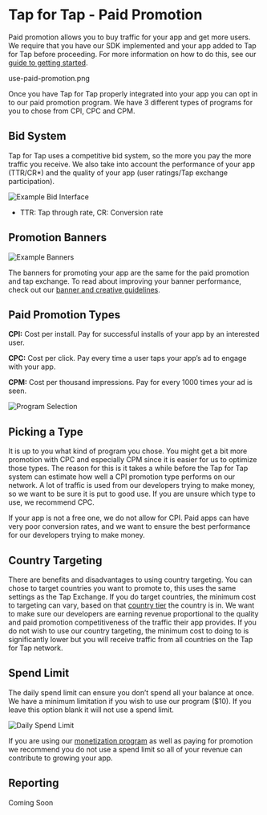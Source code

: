 # Tap for Tap - Paid Promotion

Paid promotion allows you to buy traffic for your app and get more users.  We require that you have our SDK implemented and your app added to Tap for Tap before proceeding.  For more information on how to do this, see our [guide to getting started](GettingStarted).

use-paid-promotion.png

Once you have Tap for Tap properly integrated into your app you can opt in to our paid promotion program. We have 3 different types of programs for you to chose from CPI, CPC and CPM.

## Bid System

Tap for Tap uses a competitive bid system, so the more you pay the more traffic you receive. We also take into account the performance of your app (TTR/CR*) and the quality of your app (user ratings/Tap exchange participation).

![Example Bid Interface](https://raw.github.com/tapfortap/Documentation/master/images/bid-example.png)

* TTR: Tap through rate, CR: Conversion rate

## Promotion Banners

![Example Banners](https://raw.github.com/tapfortap/Documentation/master/images/custom.png)

The banners for promoting your app are the same for the paid promotion and tap exchange.  To read about improving your banner performance, check out our [banner and creative guidelines](CreativeGuidelines).

## Paid Promotion Types

**CPI:** Cost per install. Pay for successful installs of your app by an interested user.

**CPC:** Cost per click. Pay every time a user taps your app’s ad to engage with your app.

**CPM:** Cost per thousand impressions. Pay for every 1000 times your ad is seen.

![Program Selection](https://raw.github.com/tapfortap/Documentation/master/images/paid-promotion-program.png)

## Picking a Type

It is up to you what kind of program you chose.  You might get a bit more promotion with CPC and especially CPM since it is easier for us to optimize those types. The reason for this is it takes a while before the Tap for Tap system can estimate how well a CPI promotion type performs on our network. A lot of traffic is used from our developers trying to make money, so we want to be sure it is put to good use. If you are unsure which type to use, we recommend CPC.

If your app is not a free one, we do not allow for CPI. Paid apps can have very poor conversion rates, and we want to ensure the best performance for our developers trying to make money.

## Country Targeting

There are benefits and disadvantages to using country targeting. You can chose to target countries you want to promote to, this uses the same settings as the Tap Exchange.  If you do target countries, the minimum cost to targeting can vary, based on that [country tier](CountryTiers) the country is in.  We want to make sure our developers are earning revenue proportional to the quality and paid promotion competitiveness of the traffic their app provides. If you do not wish to use our country targeting, the minimum cost to doing to is significantly lower but you will receive traffic from all countries on the Tap for Tap network.

## Spend Limit

The daily spend limit can ensure you don’t spend all your balance at once. We have a minimum limitation if you wish to use our program ($10). If you leave this option blank it will not use a spend limit.

![Daily Spend Limit](https://raw.github.com/tapfortap/Documentation/master/images/daily-limit.png)

If you are using our [monetization program](Monetization) as well as paying for promotion we recommend you do not use a spend limit so all of your revenue can contribute to growing your app.

## Reporting

Coming Soon

